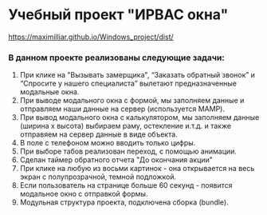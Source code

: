 # Учебный проект "ИРВАС окна"
https://maximilliar.github.io/Windows_project/dist/
### В данном проекте реализованы следующие задачи:
1. При клике на "Вызывать замерщика", “Заказать обратный звонок” и “Спросите у нашего специалиста” вылетают предназначенные модальные окна.
2. При выводе модального окна с формой, мы заполняем данные и отправляем наши данные на сервер (используется MAMP).
3. При вывод модального окна с калькулятором, мы заполняем данные (ширина х высота) выбираем раму, остекление и.т.д. и также отправяем на сервер данные в виде объекта.
4. В поле с телефоном можно вводить только цифры.
5. При выборе табов реализован переход, с помощью анимации.
6. Сделан таймер обратного отчета "До окончания акции"
7. При клике на любую из восьми картинок - она открывается на весь экран с полупрозрачной, темной подложкой.
8. Если пользователь на странице больше 60 секунд - появится модальное окно с отправкой формы.
9. Модульная структура проекта, подключена сборка (bundle).
